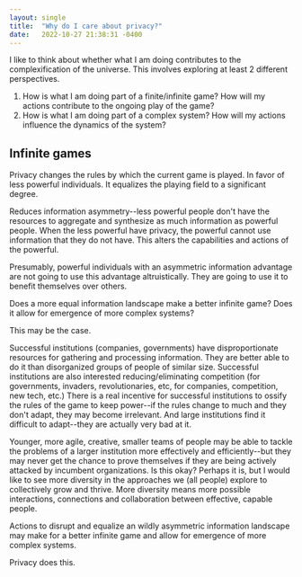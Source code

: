 ```yaml
---
layout: single
title:  "Why do I care about privacy?"
date:   2022-10-27 21:38:31 -0400
---
```


I like to think about whether what I am doing contributes to the complexification of the universe. This involves exploring at least 2 different perspectives.

1. How is what I am doing part of a finite/infinite game? How will my actions contribute to the ongoing play of the game?
2. How is what I am doing part of a complex system? How will my actions influence the dynamics of the system?

## Infinite games

Privacy changes the rules by which the current game is played. In favor of less powerful individuals. It equalizes the playing field to a significant degree. 

Reduces information asymmetry--less powerful people don't have the resources to aggregate and synthesize as much information as powerful people. When the less powerful have privacy, the powerful cannot use information that they do not have. This alters the capabilities and actions of the powerful. 

Presumably, powerful individuals with an asymmetric information advantage are not going to use this advantage altruistically. They are going to use it to benefit themselves over others. 

Does a more equal information landscape make a better infinite game? Does it allow for emergence of more complex systems?

This may be the case.

Successful institutions (companies, governments) have disproportionate resources for gathering and processing information. They are better able to do it than disorganized groups of people of similar size. Successful institutions are also interested reducing/eliminating competition (for governments, invaders, revolutionaries, etc, for companies, competition, new tech, etc.) There is a real incentive for successful institutions to ossify the rules of the game to keep power--if the rules change to much and they don't adapt, they may become irrelevant. And large institutions find it difficult to adapt--they are actually very bad at it.

Younger, more agile, creative, smaller teams of people may be able to tackle the problems of a larger institution more effectively and efficiently--but they may never get the chance to prove themselves if they are being actively attacked by incumbent organizations. Is this okay? Perhaps it is, but I would like to see more diversity in the approaches we (all people) explore to collectively grow and thrive. More diversity means more possible interactions, connections and collaboration between effective, capable people.

Actions to disrupt and equalize an wildly asymmetric information landscape may make for a better infinite game and allow for emergence of more complex systems.

Privacy does this.
